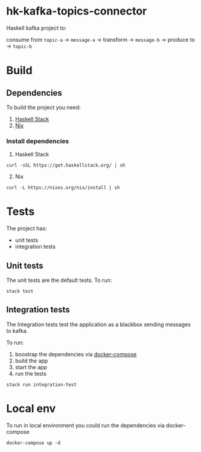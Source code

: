 # hk-kafka-topics-connector
Haskell kafka project to:

consume from `topic-a` -> `message-a` -> transform -> `message-b` -> produce to -> `topic-b`

# Build
## Dependencies
To build the project you need:
1. [Haskell Stack](https://docs.haskellstack.org/en/stable/README/)
2. [Nix](https://nixos.org/nix/)

### Install dependencies
1. Haskell Stack
```
curl -sSL https://get.haskellstack.org/ | sh
```

2. Nix
```
curl -L https://nixos.org/nix/install | sh
```

# Tests
The project has:
- unit tests
- integration tests

## Unit tests
The unit tests are the default tests.
To run:
```
stack test
```

## Integration tests
The Integration tests test the application as a blackbox sending messages to kafka.

To run:
1. boostrap the dependencies via [docker-compose](#local-env)
2. build the app
3. start the app
4. run the tests
```
stack run integration-test
```

# Local env
To run in local environment you could run the dependencies via docker-compose
```
docker-compose up -d
```
